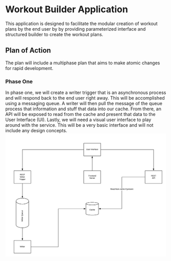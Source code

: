 # Workout Builder Application
This application is designed to facilitate the modular creation of workout plans by the end user by
by providing parameterized interface and structured builder to create the workout plans.

## Plan of Action
The plan will include a multiphase plan that aims to make atomic changes for rapid development.

### Phase One
In phase one, we will create a writer trigger that is an asynchronous process and will respond back to 
the end user right away. This will be accomplished using a messaging queue. A writer will then pull the
message of the queue process that information and stuff that data into our cache. From there, an 
API will be exposed to read from the cache and present that data to the User Interface (UI). Lastly, 
we will need a visual user interface to play around with the service. This will be a very basic 
interface and will not include any design concepts.
![Phase One Picture][phase1]

[phase1]: documentation/images/Workout%20Application%20Phase%201.png